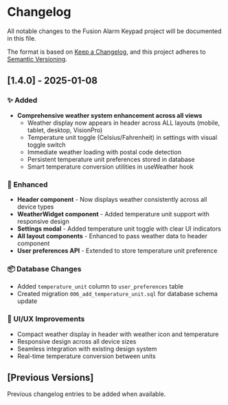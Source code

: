 # Changelog

All notable changes to the Fusion Alarm Keypad project will be documented in this file.

The format is based on [Keep a Changelog](https://keepachangelog.com/en/1.0.0/),
and this project adheres to [Semantic Versioning](https://semver.org/spec/v2.0.0.html).

## [1.4.0] - 2025-01-08

### ✨ Added
- **Comprehensive weather system enhancement across all views**
  - Weather display now appears in header across ALL layouts (mobile, tablet, desktop, VisionPro)
  - Temperature unit toggle (Celsius/Fahrenheit) in settings with visual toggle switch
  - Immediate weather loading with postal code detection
  - Persistent temperature unit preferences stored in database
  - Smart temperature conversion utilities in useWeather hook

### 🔧 Enhanced
- **Header component** - Now displays weather consistently across all device types
- **WeatherWidget component** - Added temperature unit support with responsive design
- **Settings modal** - Added temperature unit toggle with clear UI indicators
- **All layout components** - Enhanced to pass weather data to header component
- **User preferences API** - Extended to store temperature unit preference

### 📦 Database Changes
- Added `temperature_unit` column to `user_preferences` table
- Created migration `006_add_temperature_unit.sql` for database schema update

### 🎨 UI/UX Improvements
- Compact weather display in header with weather icon and temperature
- Responsive design across all device sizes
- Seamless integration with existing design system
- Real-time temperature conversion between units

## [Previous Versions]

Previous changelog entries to be added when available.